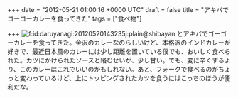 
+++
date = "2012-05-21 01:00:16 +0000 UTC"
draft = false
title = "アキバでゴーゴーカレーを食ってきた"
tags = ["食べ物"]

+++
<img src="http://cdn-ak.f.st-hatena.com/images/fotolife/d/daruyanagi/20120520/20120520143235.jpg" alt="f:id:daruyanagi:20120520143235j:plain" title="f:id:daruyanagi:20120520143235j:plain" class="hatena-fotolife"/>@shibayan とアキバでゴーゴーカレーを食ってきた。金沢のカレーなのらしいけど、本格派のインドカレーが好きで、最近日本風のカレーには少し距離を置いている僕でも、おいしく食べられた。カツにかけられたソースと絡むせいか、少し甘い。でも、変に辛くするより、このカレーはこれでいいのかもしれない。あと、フォークで食べるのがちょっと変わっているけど、上にトッピングされたカツを食うにはこっちのほうが便利だな。



